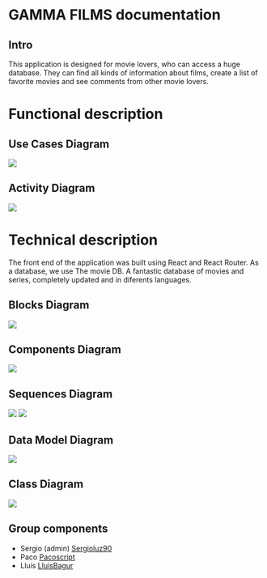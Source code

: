 
# GAMMA FILMS documentation

## Intro

This application is designed for movie lovers, who can access a huge database. They can find all kinds of information about films, create a list of favorite movies and see comments from other movie lovers.


# Functional description

## Use Cases Diagram

![](images/Uses_case_Diagram.jpg)

## Activity Diagram

![](images/Activity_Diagram.jpg)


# Technical description
The front end of the application was built using React and React Router. As a database, we use The movie DB. A fantastic database of movies and series, completely updated and in diferents languages.

## Blocks Diagram

![](images/Gamma_block_diagram.jpg)

## Components Diagram

![](images/Component_diagram.jpg)

## Sequences Diagram

![](images/Show_info_of_movie.jpg)
![](images/Search_Movies.jpg)

## Data Model Diagram

![](images/Data_Model_Diagram.jpg) 

## Class Diagram

![](images/Class_Diagram.jpg) 

## Group components

- Sergio (admin) [Sergioluz90](htttps://github.com/sergioluz90)
- Paco [Pacoscript](https://github.com/Pacoscript)
- Lluís [LluisBagur](https://github.com/LluisBagur)
